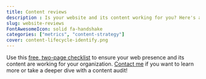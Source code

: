 ```yaml
---
title: Content reviews
description : Is your website and its content working for you? Here's a free checklist to help you find out.
slug: website-reviews
FontAwesomeIcon: solid fa-handshake
categories: ["metrics", "content-strategy"]
cover: content-lifecycle-identify.png
---
```


Use this [free, two-page checklist](/assets/pdfs/website-review-checklist.pdf) to ensure your web presence and its content are working for your organization. [Contact me](/contact/) if you want to learn more or take a deeper dive with a content audit!
